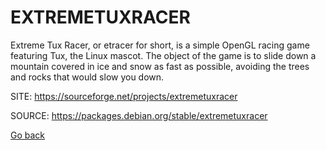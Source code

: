 # EXTREMETUXRACER

 Extreme Tux Racer, or etracer for short, is a simple OpenGL
 racing game featuring Tux, the Linux mascot. The object of 
 the game is to slide down a mountain covered in ice and snow
 as fast as possible, avoiding the trees and rocks that would
 slow you down.
 
 SITE: https://sourceforge.net/projects/extremetuxracer

 SOURCE: https://packages.debian.org/stable/extremetuxracer

 [Go back](https://portable-linux-apps.github.io/apps.html)
